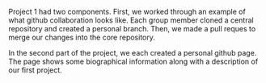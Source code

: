 Project 1 had two components. First, we worked through an example of what 
github collaboration looks like. Each group member cloned a central
repository and created a personal branch. Then, we made a pull reques to
merge our changes into the core repository. 

In the second part of the project, we each created a personal github page. 
The page shows some biographical information along with a description of our 
first project. 
